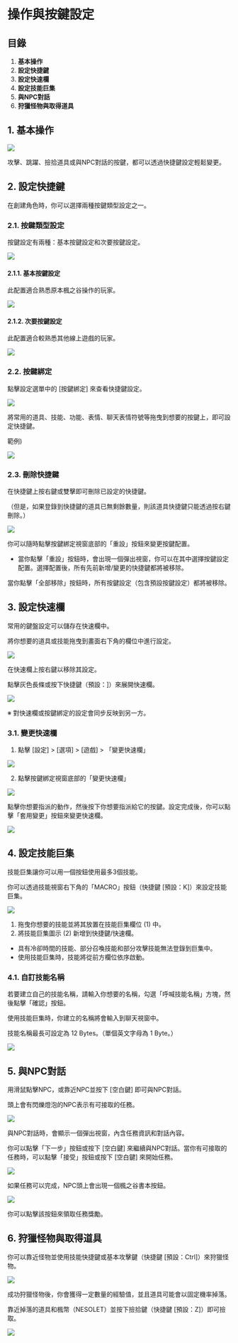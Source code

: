 # 操作與按鍵設定

## 目錄

1. **基本操作**
2. **設定快捷鍵**
3. **設定快速欄**
4. **設定技能巨集**
5. **與NPC對話**
6. **狩獵怪物與取得道具**

## 1. 基本操作

![](../../../.gitbook/assets/image_1747236263366_206.png)

攻擊、跳躍、撿拾道具或與NPC對話的按鍵，都可以透過快捷鍵設定輕鬆變更。

## 2. 設定快捷鍵

在創建角色時，你可以選擇兩種按鍵類型設定之一。

### 2.1. 按鍵類型設定

按鍵設定有兩種：基本按鍵設定和次要按鍵設定。

![](../../../.gitbook/assets/image_1747236263367_373.png)

#### 2.1.1. 基本按鍵設定

此配置適合熟悉原本楓之谷操作的玩家。

![](../../../.gitbook/assets/image_1747236263367_301.png)

#### 2.1.2. 次要按鍵設定

此配置適合較熟悉其他線上遊戲的玩家。

![](../../../.gitbook/assets/image_1747236263367_323.png)

### 2.2. 按鍵綁定

點擊設定選單中的 \[按鍵綁定] 來查看快捷鍵設定。

![](../../../.gitbook/assets/image_1747236263367_453.png)

將常用的道具、技能、功能、表情、聊天表情符號等拖曳到想要的按鍵上，即可設定快捷鍵。

範例)

![](../../../.gitbook/assets/image_1747236263367_36.png)

### 2.3. 刪除快捷鍵

在快捷鍵上按右鍵或雙擊即可刪除已設定的快捷鍵。

（但是，如果登錄到快捷鍵的道具已無剩餘數量，則該道具快捷鍵只能透過按右鍵刪除。）

![](../../../.gitbook/assets/image_1747236263367_899.png)

你可以隨時點擊按鍵綁定視窗底部的「重設」按鈕來變更按鍵配置。

* 當你點擊「重設」按鈕時，會出現一個彈出視窗，你可以在其中選擇按鍵設定配置。選擇配置後，所有先前新增/變更的快捷鍵都將被移除。

當你點擊「全部移除」按鈕時，所有按鍵設定（包含預設按鍵設定）都將被移除。

## 3. 設定快速欄

常用的鍵盤設定可以儲存在快速欄中。

將你想要的道具或技能拖曳到畫面右下角的欄位中進行設定。

![](../../../.gitbook/assets/image_1747236263367_266.png)

在快速欄上按右鍵以移除其設定。

點擊灰色長條或按下快捷鍵（預設：]）來展開快速欄。

![](../../../.gitbook/assets/image_1747236263367_721.png)

※ 對快速欄或按鍵綁定的設定會同步反映到另一方。

### 3.1. 變更快速欄

1. 點擊 \[設定] > \[選項] > \[遊戲] > 「變更快速欄」

![](../../../.gitbook/assets/image_1747236263367_675.png)

2. 點擊按鍵綁定視窗底部的「變更快速欄」

![](../../../.gitbook/assets/image_1747236263367_626.png)

點擊你想要指派的動作，然後按下你想要指派給它的按鍵。設定完成後，你可以點擊「套用變更」按鈕來變更快速欄。

![](../../../.gitbook/assets/image_1747236263367_957.png)

## 4. 設定技能巨集

技能巨集讓你可以用一個按鈕使用最多3個技能。

你可以透過技能視窗右下角的「MACRO」按鈕（快捷鍵 \[預設：K]）來設定技能巨集。

![](../../../.gitbook/assets/image_1747236263367_99.png)

1. 拖曳你想要的技能並將其放置在技能巨集欄位 (1) 中。
2. 將技能巨集圖示 (2) 新增到快捷鍵/快速欄。

* 具有冷卻時間的技能、部分召喚技能和部分攻擊技能無法登錄到巨集中。
* 使用技能巨集時，技能將從前方欄位依序啟動。

### 4.1. 自訂技能名稱

若要建立自己的技能名稱，請輸入你想要的名稱，勾選「呼喊技能名稱」方塊，然後點擊「確認」按鈕。

使用技能巨集時，你建立的名稱將會輸入到聊天視窗中。

技能名稱最長可設定為 12 Bytes。（單個英文字母為 1 Byte。）

![](../../../.gitbook/assets/image_1747236263367_133.png)

## 5. 與NPC對話

用滑鼠點擊NPC，或靠近NPC並按下 \[空白鍵] 即可與NPC對話。

頭上會有閃爍燈泡的NPC表示有可接取的任務。

![](../../../.gitbook/assets/image_1747236263367_997.png)

與NPC對話時，會顯示一個彈出視窗，內含任務資訊和對話內容。

你可以點擊「下一步」按鈕或按下 \[空白鍵] 來繼續與NPC對話。當你有可接取的任務時，可以點擊「接受」按鈕或按下 \[空白鍵] 來開始任務。

![](../../../.gitbook/assets/image_1747236263367_895.png)

如果任務可以完成，NPC頭上會出現一個楓之谷書本按鈕。

![](../../../.gitbook/assets/image_1747236263367_251.png)

你可以點擊該按鈕來領取任務獎勵。

## 6. 狩獵怪物與取得道具

你可以靠近怪物並使用技能快捷鍵或基本攻擊鍵（快捷鍵 \[預設：Ctrl]）來狩獵怪物。

![](../../../.gitbook/assets/image_1747236263367_590.png)

成功狩獵怪物後，你會獲得一定數量的經驗值，並且道具可能會以固定機率掉落。

靠近掉落的道具和楓幣（NESOLET）並按下撿拾鍵（快捷鍵 \[預設：Z]）即可撿取。

![](../../../.gitbook/assets/image_1747236263367_404.png)
